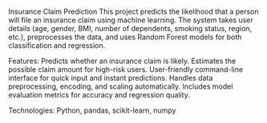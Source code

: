 Insurance Claim Prediction
This project predicts the likelihood that a person will file an insurance claim using machine learning. The system takes user details (age, gender, BMI, number of dependents, smoking status, region, etc.), preprocesses the data, and uses Random Forest models for both classification and regression.

Features:
Predicts whether an insurance claim is likely.
Estimates the possible claim amount for high-risk users.
User-friendly command-line interface for quick input and instant predictions.
Handles data preprocessing, encoding, and scaling automatically.
Includes model evaluation metrics for accuracy and regression quality.

Technologies: Python, pandas, scikit-learn, numpy
